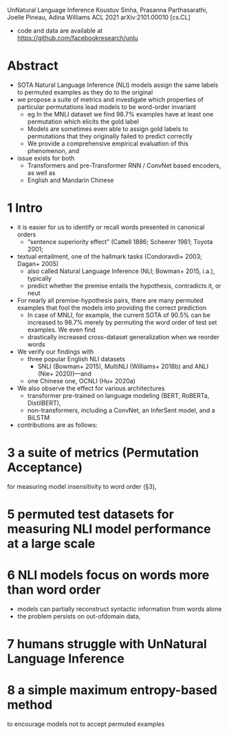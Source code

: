 UnNatural Language Inference
Koustuv Sinha, Prasanna Parthasarathi, Joelle Pineau, Adina Williams
ACL 2021 arXiv:2101.00010 [cs.CL]

* code and data are available at https://github.com/facebookresearch/unlu

# Abstract

* SOTA Natural Language Inference (NLI) models assign the same labels to
  permuted examples as they do to the original
* we propose a suite of metrics and investigate which properties of particular
  permutations lead models to be word-order invariant
  * eg In the MNLI dataset we find 98.7% examples have at least one permutation
    which elicits the gold label
  * Models are sometimes even able to assign gold labels to permutations that
    they originally failed to predict correctly
  * We provide a comprehensive empirical evaluation of this phenomenon, and
* issue exists for both
  * Transformers and pre-Transformer RNN / ConvNet based encoders, as well as
  * English and Mandarin Chinese

# 1 Intro

* it is easier for us to identify or recall words presented in canonical orders
  * “sentence superiority effect” (Cattell 1886; Scheerer 1981; Toyota 2001;
* textual entailment, one of the hallmark tasks (Condoravdi+ 2003; Dagan+ 2005)
  * also called Natural Language Inference (NLI; Bowman+  2015, i.a.), typically
  * predict whether the premise entails the hypothesis, contradicts it, or neut
* For nearly all premise-hypothesis pairs, there are many permuted examples that
  fool the models into providing the correct prediction
  * In case of MNLI, for example, the current SOTA of 90.5% can be increased to
    98.7% merely by permuting the word order of test set examples. We even find
  * drastically increased cross-dataset generalization when we reorder words
* We verify our findings with
  * three popular English NLI datasets
    * SNLI (Bowman+ 2015), MultiNLI (Williams+ 2018b) and ANLI (Nie+ 2020))—and
  * one Chinese one, OCNLI (Hu+ 2020a)
* We also observe the effect for various architectures
  * transformer pre-trained on language modeling (BERT, RoBERTa, DistilBERT),
  * non-transformers, including a ConvNet, an InferSent model, and a BiLSTM
* contributions are as follows:

# 3 a suite of metrics (Permutation Acceptance)
for measuring model insensitivity to word order (§3),

# 5 permuted test datasets for measuring NLI model performance at a large scale

# 6 NLI models focus on words more than word order

* models can partially reconstruct syntactic information from words alone
* the problem persists on out-ofdomain data,

# 7 humans struggle with UnNatural Language Inference

# 8 a simple maximum entropy-based method
to encourage models not to accept permuted examples
